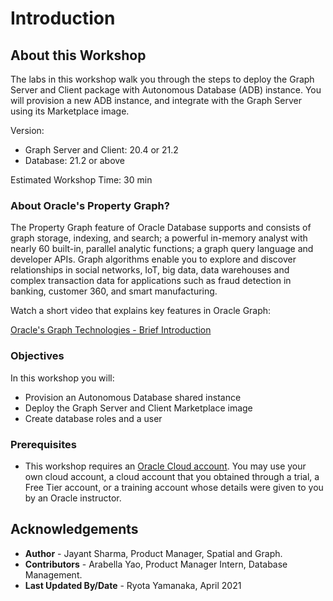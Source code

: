 # Introduction

## About this Workshop

The labs in this workshop walk you through the steps to deploy the Graph Server and Client package with Autonomous Database (ADB) instance. You will provision a new ADB instance, and integrate with the Graph Server using its Marketplace image.

Version:

- Graph Server and Client: 20.4 or 21.2
- Database: 21.2 or above

Estimated Workshop Time: 30 min

### About Oracle's Property Graph?

The Property Graph feature of Oracle Database supports and consists of graph storage, indexing, and search; a powerful in-memory analyst with nearly 60 built-in, parallel analytic functions; a graph query language and developer APIs. Graph algorithms enable you to explore and discover relationships in social networks, IoT, big data, data warehouses and complex transaction data for applications such as fraud detection in banking, customer 360, and smart manufacturing.

Watch a short video that explains key features in Oracle Graph:

[Oracle's Graph Technologies - Brief Introduction](youtube:-DYVgYJPbQA)

### Objectives

In this workshop you will:
- Provision an Autonomous Database shared instance
- Deploy the Graph Server and Client Marketplace image
- Create database roles and a user

### Prerequisites

* This workshop requires an [Oracle Cloud account](https://www.oracle.com/cloud/free/). You may use your own cloud account, a cloud account that you obtained through a trial, a Free Tier account, or a training account whose details were given to you by an Oracle instructor.

## Acknowledgements

* **Author** - Jayant Sharma, Product Manager, Spatial and Graph.
* **Contributors** - Arabella Yao, Product Manager Intern, Database Management.
* **Last Updated By/Date** - Ryota Yamanaka, April 2021
